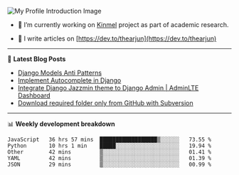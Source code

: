 ![My Profile Introduction Image](https://i.ibb.co/tLFZ15Q/gh.png)

- 🔭 I’m currently working on [Kinmel](https://github.com/thearjun/kinmel) project as part of academic research.

- 📝 I write articles on [https://dev.to/thearjun](https://dev.to/thearjun)

-------

📕 **Latest Blog Posts**
<!-- BLOG-POST-LIST:START -->
- [Django Models Anti Patterns](https://dev.to/thearjun/django-models-anti-patterns-1ma1)
- [Implement Autocomplete in Django](https://dev.to/thearjun/implement-autocomplete-in-django-3h20)
- [Integrate Django Jazzmin theme to Django Admin | AdminLTE Dashboard](https://dev.to/thearjun/integrate-django-jazzmin-theme-to-django-admin-adminlte-dashboard-5aao)
- [Download required folder only from GitHub with Subversion](https://dev.to/thearjun/download-required-folder-only-from-github-with-subversion-2gpc)
<!-- BLOG-POST-LIST:END -->

-------

📊 **Weekly development breakdown**
<!--START_SECTION:waka-->
```text
JavaScript   36 hrs 57 mins  ██████████████████▒░░░░░░   73.55 % 
Python       10 hrs 1 min    █████░░░░░░░░░░░░░░░░░░░░   19.94 % 
Other        42 mins         ▒░░░░░░░░░░░░░░░░░░░░░░░░   01.41 % 
YAML         42 mins         ▒░░░░░░░░░░░░░░░░░░░░░░░░   01.39 % 
JSON         29 mins         ▒░░░░░░░░░░░░░░░░░░░░░░░░   00.99 % 
```
<!--END_SECTION:waka-->
<img src='https://profile-counter.glitch.me/thearjun/count.svg' width='0px'>
